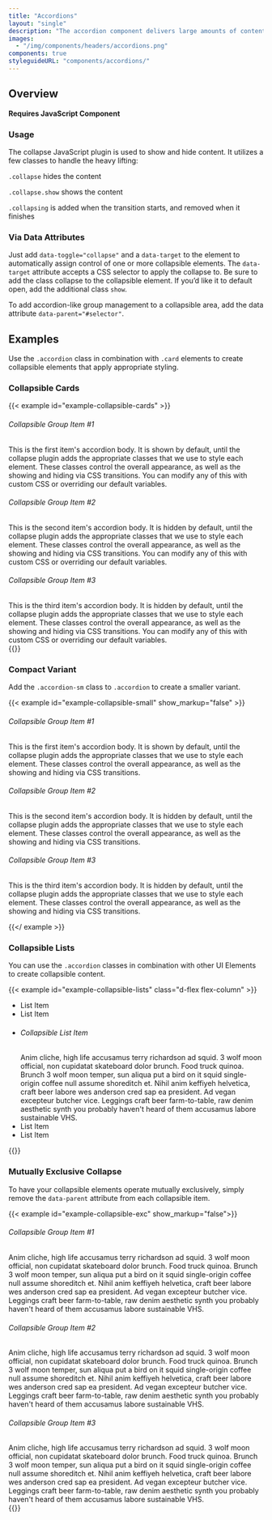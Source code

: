 ```yaml
---
title: "Accordions"
layout: "single"
description: "The accordion component delivers large amounts of content in a small space through progressive disclosure. That is, the user gets key details about the underlying content and can choose to expand that content within the constraints of the accordion. Accordions work especially well on mobile interfaces or whenever vertical space is at a premium."
images:
  - "/img/components/headers/accordions.png"
components: true
styleguideURL: "components/accordions/"
---
```


## Overview

**Requires JavaScript Component**

### Usage

The collapse JavaScript plugin is used to show and hide content. It utilizes a few classes to
handle the heavy lifting:

`.collapse` hides the content

`.collapse.show` shows the content

`.collapsing` is added when the transition starts, and removed when it finishes

### Via Data Attributes

Just add `data-toggle="collapse"` and a `data-target` to the element to
automatically assign control of one or more collapsible elements. The
`data-target` attribute accepts a CSS selector to apply the collapse to. Be sure to add
the class collapse to the collapsible element. If you’d like it to default open, add the
additional class `show`.

To add accordion-like group management to a collapsible area, add the data attribute
`data-parent="#selector"`.

## Examples

Use the `.accordion` class in combination with `.card` elements to create
collapsible elements that apply appropriate styling.

### Collapsible Cards

{{< example id="example-collapsible-cards" >}}
<div class="accordion" id="accordionCodeExample">
  <div class="card">
    <div class="card-header" role="button" id="accordionHeadingOne" data-toggle="collapse" data-target="#codeCollapseOne" aria-expanded="true" aria-controls="codeCollapseOne">
      <h6 class="mb-0" id="collapsible-group-item-1">
        Collapsible Group Item #1</h6>
    </div>
    <div id="codeCollapseOne" class="collapse show" aria-labelledby="accordionHeadingOne" data-parent="#accordionCodeExample">
      <div class="card-body">
        This is the first item's accordion body. It is shown by default, until the collapse plugin adds the appropriate classes that we use to style each element.
        These classes control the overall appearance, as well as the showing and hiding via CSS transitions. You can modify any of this with custom CSS or
        overriding our default variables.
      </div>
    </div>
  </div>
  <div class="card">
    <div class="card-header" role="button" id="accordionHeadingTwo" data-toggle="collapse" data-target="#codeCollapseTwo" aria-expanded="false" aria-controls="codeCollapseTwo">
      <h6 class="mb-0" id="collapsible-group-item-2">
        Collapsible Group Item #2</h6>
    </div>
    <div id="codeCollapseTwo" class="collapse" aria-labelledby="accordionHeadingTwo" data-parent="#accordionCodeExample">
      <div class="card-body">
        This is the second item's accordion body. It is hidden by default, until the collapse plugin adds the appropriate classes that we use to style each element.
        These classes control the overall appearance, as well as the showing and hiding via CSS transitions. You can modify any of this with custom CSS or
        overriding our default variables.
      </div>
    </div>
  </div>
  <div class="card">
    <div class="card-header" role="button" id="accordionHeadingThree" data-toggle="collapse" data-target="#codeCollapseThree" aria-expanded="false" aria-controls="codeCollapseThree">
      <h6 class="mb-0" id="collapsible-group-item-3">
        Collapsible Group Item #3</h6>
    </div>
    <div id="codeCollapseThree" class="collapse" aria-labelledby="accordionHeadingThree" data-parent="#accordionCodeExample">
      <div class="card-body">
        This is the third item's accordion body. It is hidden by default, until the collapse plugin adds the appropriate classes that we use to style each element.
        These classes control the overall appearance, as well as the showing and hiding via CSS transitions. You can modify any of this with custom CSS or
        overriding our default variables.
      </div>
    </div>
  </div>
</div>
{{</ example >}}

### Compact Variant

Add the `.accordion-sm` class to `.accordion` to create a smaller variant.

{{< example id="example-collapsible-small" show_markup="false" >}}
<div class="accordion accordion-sm" id="smallAccordionCodeExample">
  <div class="card">
    <div class="card-header" role="button" id="smallAccordionHeadingOne" data-toggle="collapse" data-target="#smallCodeCollapseOne" aria-expanded="true" aria-controls="smallCodeCollapseOne">
      <h6 class="mb-0">Collapsible Group Item #1</h6>
    </div>
    <div id="smallCodeCollapseOne" class="collapse show" aria-labelledby="smallAccordionHeadingOne" data-parent="#smallAccordionCodeExample">
      <div class="card-body">
        This is the first item's accordion body. It is shown by default, until the collapse plugin adds the appropriate classes that we use to style each element. These classes control the overall appearance, as well as
        the showing and hiding via CSS transitions.
      </div>
    </div>
  </div>
  <div class="card">
    <div class="card-header" role="button" id="smallAccordionHeadingTwo" data-toggle="collapse" data-target="#smallCodeCollapseTwo" aria-expanded="false" aria-controls="smallCodeCollapseTwo">
      <h6 class="mb-0">Collapsible Group Item #2</h6>
    </div>
    <div id="smallCodeCollapseTwo" class="collapse" aria-labelledby="smallAccordionHeadingTwo" data-parent="#smallAccordionCodeExample">
      <div class="card-body">
        This is the second item's accordion body. It is hidden by default, until the collapse plugin adds the appropriate classes that we use to style each element. These classes control the overall appearance, as well
        as the showing and hiding via CSS transitions.
      </div>
    </div>
  </div>
  <div class="card">
    <div class="card-header" role="button" id="smallAccordionHeadingThree" data-toggle="collapse" data-target="#smallCodeCollapseThree" aria-expanded="false" aria-controls="smallCodeCollapseThree">
      <h6 class="mb-0">Collapsible Group Item #3</h6>
    </div>
    <div id="smallCodeCollapseThree" class="collapse" aria-labelledby="smallAccordionHeadingThree" data-parent="#smallAccordionCodeExample">
      <div class="card-body">
        This is the third item's accordion body. It is hidden by default, until the collapse plugin adds the appropriate classes that we use to style each element. These classes control the overall appearance, as well as
        the showing and hiding via CSS transitions.
      </div>
    </div>
  </div>
</div>

{{</ example >}}

### Collapsible Lists

You can use the `.accordion` classes in combination with other UI Elements to create collapsible content.

{{< example id="example-collapsible-lists" class="d-flex flex-column" >}}
<ul class="list-group">
  <li class="list-group-item">List Item</li>
  <li class="list-group-item">List Item</li>
  <li class="list-group-item py-0">
    <div class="accordion borderless w-100" id="listAccordion">
      <div class="card">
        <div class="card-header px-0" role="button" id="listAccordionHeading" data-toggle="collapse" data-target="#listAccordionOne" aria-expanded="false" aria-controls="listAccordionOne">
          <h6 class="mb-0" id="collapsible-list-item">
            Collapsible List Item</h6>
        </div>
        <div id="listAccordionOne" class="collapse" aria-labelledby="listAccordionHeading" data-parent="#listAccordion">
          <div class="card-body">
            Anim cliche, high life accusamus terry
            richardson ad squid. 3 wolf moon official, non cupidatat skateboard dolor
            brunch. Food truck quinoa. Brunch 3 wolf moon temper, sun
            aliqua put a bird on it squid single-origin coffee null assume shoreditch et.
            Nihil anim keffiyeh helvetica, craft beer labore wes anderson cred sap
            ea president. Ad vegan excepteur butcher vice. Leggings craft beer
            farm-to-table, raw denim aesthetic synth you probably haven't heard of them
            accusamus labore sustainable VHS.
          </div>
        </div>
      </div>
    </div>
  </li>
  <li class="list-group-item">List Item</li>
  <li class="list-group-item">List Item</li>
</ul>
{{</ example >}}

### Mutually Exclusive Collapse

To have your collapsible elements operate mutually exclusively, simply remove the `data-parent` attribute from each collapsible item.

{{< example id="example-collapsible-exc" show_markup="false">}}
<div class="guide-sample bg-light">
    <div class="accordion">
      <div class="card">
        <div class="card-header" role="button" id="headingOneEx" data-toggle="collapse" data-target="#One" aria-expanded="true" aria-controls="One">
          <h6 class="mb-0" id="collapsible-group-item-1-3">
            Collapsible Group Item #1</h6>
        </div>
        <div id="One" class="collapse show" aria-labelledby="headingOneEx">
          <div class="card-body">
            Anim cliche, high life accusamus terry
            richardson ad squid. 3 wolf moon official, non cupidatat skateboard dolor
            brunch. Food truck quinoa. Brunch 3 wolf moon temper, sun
            aliqua put a bird on it squid single-origin coffee null assume shoreditch et.
            Nihil anim keffiyeh helvetica, craft beer labore wes anderson cred sap
            ea president. Ad vegan excepteur butcher vice. Leggings craft beer
            farm-to-table, raw denim aesthetic synth you probably haven't heard of them
            accusamus labore sustainable VHS.
          </div>
        </div>
      </div>
      <div class="card">
        <div class="card-header" role="button" id="headingTwoEx" data-toggle="collapse" data-target="#Two" aria-expanded="false" aria-controls="Two">
          <h6 class="mb-0" id="collapsible-group-item-2-3">
            Collapsible Group Item #2</h6>
        </div>
        <div id="Two" class="collapse" aria-labelledby="headingTwoEx">
          <div class="card-body">
            Anim cliche, high life accusamus terry
            richardson ad squid. 3 wolf moon official, non cupidatat skateboard dolor
            brunch. Food truck quinoa. Brunch 3 wolf moon temper, sun
            aliqua put a bird on it squid single-origin coffee null assume shoreditch et.
            Nihil anim keffiyeh helvetica, craft beer labore wes anderson cred sap
            ea president. Ad vegan excepteur butcher vice. Leggings craft beer
            farm-to-table, raw denim aesthetic synth you probably haven't heard of them
            accusamus labore sustainable VHS.
          </div>
        </div>
      </div>
      <div class="card">
        <div class="card-header" role="button" id="headingThreeEx" data-toggle="collapse" data-target="#Three" aria-expanded="false" aria-controls="Three">
          <h6 class="mb-0" id="collapsible-group-item-3-3">
            Collapsible Group Item #3</h6>
        </div>
        <div id="Three" class="collapse" aria-labelledby="headingThreeEx">
          <div class="card-body">
            Anim cliche, high life accusamus terry
            richardson ad squid. 3 wolf moon official, non cupidatat skateboard dolor
            brunch. Food truck quinoa. Brunch 3 wolf moon temper, sun
            aliqua put a bird on it squid single-origin coffee null assume shoreditch et.
            Nihil anim keffiyeh helvetica, craft beer labore wes anderson cred sap
            ea president. Ad vegan excepteur butcher vice. Leggings craft beer
            farm-to-table, raw denim aesthetic synth you probably haven't heard of them
            accusamus labore sustainable VHS.
          </div>
        </div>
      </div>
    </div>
  </div>
{{</ example >}}
